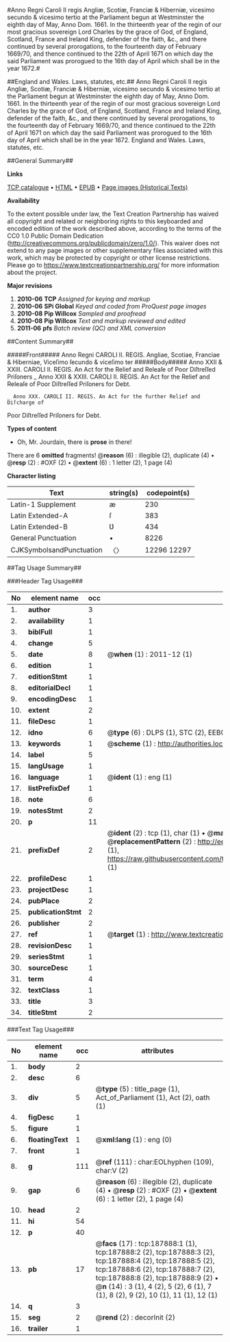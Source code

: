 #Anno Regni Caroli II regis Angliæ, Scotiæ, Franciæ & Hiberniæ, vicesimo secundo & vicesimo tertio at the Parliament begun at Westminster the eighth day of May, Anno Dom. 1661. In the thirteenth year of the regin of our most gracious sovereign Lord Charles by the grace of God, of England, Scotland, France and Ireland King, defender of the faith, &c., and there continued by several prorogations, to the fourteenth day of February 1669/70, and thence continued to the 22th of April 1671 on which day the said Parliament was prorogued to the 16th day of April which shall be in the year 1672.#

##England and Wales. Laws, statutes, etc.##
Anno Regni Caroli II regis Angliæ, Scotiæ, Franciæ & Hiberniæ, vicesimo secundo & vicesimo tertio at the Parliament begun at Westminster the eighth day of May, Anno Dom. 1661. In the thirteenth year of the regin of our most gracious sovereign Lord Charles by the grace of God, of England, Scotland, France and Ireland King, defender of the faith, &c., and there continued by several prorogations, to the fourteenth day of February 1669/70, and thence continued to the 22th of April 1671 on which day the said Parliament was prorogued to the 16th day of April which shall be in the year 1672.
England and Wales. Laws, statutes, etc.

##General Summary##

**Links**

[TCP catalogue](http://www.ota.ox.ac.uk/tcp/)  • 
[HTML](http://tei.it.ox.ac.uk/tcp/Texts-HTML/free/B09/B09030.html)  • 
[EPUB](http://tei.it.ox.ac.uk/tcp/Texts-EPUB/free/B09/B09030.epub) • 
[Page images (Historical Texts)](https://historicaltexts.jisc.ac.uk/eebo-62369208e)

**Availability**

To the extent possible under law, the Text Creation Partnership has waived all copyright and related or neighboring rights to this keyboarded and encoded edition of the work described above, according to the terms of the CC0 1.0 Public Domain Dedication (http://creativecommons.org/publicdomain/zero/1.0/). This waiver does not extend to any page images or other supplementary files associated with this work, which may be protected by copyright or other license restrictions. Please go to https://www.textcreationpartnership.org/ for more information about the project.

**Major revisions**

1. __2010-06__ __TCP__ *Assigned for keying and markup*
1. __2010-06__ __SPi Global__ *Keyed and coded from ProQuest page images*
1. __2010-08__ __Pip Willcox__ *Sampled and proofread*
1. __2010-08__ __Pip Willcox__ *Text and markup reviewed and edited*
1. __2011-06__ __pfs__ *Batch review (QC) and XML conversion*

##Content Summary##

#####Front#####
Anno Regni CAROLI II. REGIS. Angliae, Scotiae, Franciae &
Hiberniae, Viceſimo ſecundo & viceſimo ter
#####Body#####
Anno XXII & XXIII. CAROLI II. REGIS. An Act for the Relief and Releaſe of Poor Diſtreſſed
Priſoners 
    _ Anno XXII & XXIII. CAROLI II. REGIS. An Act for the Relief and Releaſe of Poor Diſtreſſed
Priſoners for Debt.

    _ Anno XXX. CAROLI II. REGIS. An Act for the further Relief and Diſcharge of
Poor Diſtreſſed Priſoners for Debt.

**Types of content**

  * Oh, Mr. Jourdain, there is **prose** in there!

There are 6 **omitted** fragments! 
 @__reason__ (6) : illegible (2), duplicate (4)  •  @__resp__ (2) : #OXF (2)  •  @__extent__ (6) : 1 letter (2), 1 page (4)

**Character listing**


|Text|string(s)|codepoint(s)|
|---|---|---|
|Latin-1 Supplement|æ|230|
|Latin Extended-A|ſ|383|
|Latin Extended-B|Ʋ|434|
|General Punctuation|•|8226|
|CJKSymbolsandPunctuation|〈〉|12296 12297|

##Tag Usage Summary##

###Header Tag Usage###

|No|element name|occ|attributes|
|---|---|---|---|
|1.|__author__|3||
|2.|__availability__|1||
|3.|__biblFull__|1||
|4.|__change__|5||
|5.|__date__|8| @__when__ (1) : 2011-12 (1)|
|6.|__edition__|1||
|7.|__editionStmt__|1||
|8.|__editorialDecl__|1||
|9.|__encodingDesc__|1||
|10.|__extent__|2||
|11.|__fileDesc__|1||
|12.|__idno__|6| @__type__ (6) : DLPS (1), STC (2), EEBO-CITATION (1), OCLC (1), VID (1)|
|13.|__keywords__|1| @__scheme__ (1) : http://authorities.loc.gov/ (1)|
|14.|__label__|5||
|15.|__langUsage__|1||
|16.|__language__|1| @__ident__ (1) : eng (1)|
|17.|__listPrefixDef__|1||
|18.|__note__|6||
|19.|__notesStmt__|2||
|20.|__p__|11||
|21.|__prefixDef__|2| @__ident__ (2) : tcp (1), char (1)  •  @__matchPattern__ (2) : ([0-9\-]+):([0-9IVX]+) (1), (.+) (1)  •  @__replacementPattern__ (2) : http://eebo.chadwyck.com/downloadtiff?vid=$1&page=$2 (1), https://raw.githubusercontent.com/textcreationpartnership/Texts/master/tcpchars.xml#$1 (1)|
|22.|__profileDesc__|1||
|23.|__projectDesc__|1||
|24.|__pubPlace__|2||
|25.|__publicationStmt__|2||
|26.|__publisher__|2||
|27.|__ref__|1| @__target__ (1) : http://www.textcreationpartnership.org/docs/. (1)|
|28.|__revisionDesc__|1||
|29.|__seriesStmt__|1||
|30.|__sourceDesc__|1||
|31.|__term__|4||
|32.|__textClass__|1||
|33.|__title__|3||
|34.|__titleStmt__|2||


###Text Tag Usage###

|No|element name|occ|attributes|
|---|---|---|---|
|1.|__body__|2||
|2.|__desc__|6||
|3.|__div__|5| @__type__ (5) : title_page (1), Act_of_Parliament (1), Act (2), oath (1)|
|4.|__figDesc__|1||
|5.|__figure__|1||
|6.|__floatingText__|1| @__xml:lang__ (1) : eng (0)|
|7.|__front__|1||
|8.|__g__|111| @__ref__ (111) : char:EOLhyphen (109), char:V (2)|
|9.|__gap__|6| @__reason__ (6) : illegible (2), duplicate (4)  •  @__resp__ (2) : #OXF (2)  •  @__extent__ (6) : 1 letter (2), 1 page (4)|
|10.|__head__|2||
|11.|__hi__|54||
|12.|__p__|40||
|13.|__pb__|17| @__facs__ (17) : tcp:187888:1 (1), tcp:187888:2 (2), tcp:187888:3 (2), tcp:187888:4 (2), tcp:187888:5 (2), tcp:187888:6 (2), tcp:187888:7 (2), tcp:187888:8 (2), tcp:187888:9 (2)  •  @__n__ (14) : 3 (1), 4 (2), 5 (2), 6 (1), 7 (1), 8 (2), 9 (2), 10 (1), 11 (1), 12 (1)|
|14.|__q__|3||
|15.|__seg__|2| @__rend__ (2) : decorInit (2)|
|16.|__trailer__|1||

